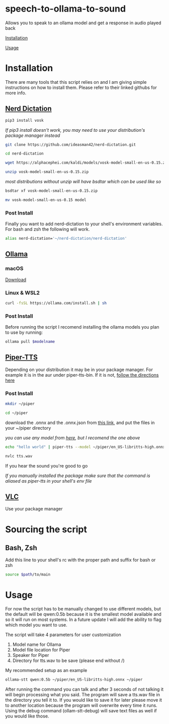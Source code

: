 # speech-to-ollama-to-sound

Allows you to speak to an ollama model and get a response in audio played back

[Installation](https://github.com/argentinamoose/speech-to-ollama-to-sound?tab=readme-ov-file#installation)

[Usage](https://github.com/argentinamoose/speech-to-ollama-to-sound?tab=readme-ov-file#usage)

# Installation
There are many tools that this script relies on and I am giving simple instructions on how to install them. Please refer to their linked githubs for more info.

## [Nerd Dictation](https://github.com/ideasman42/nerd-dictation)

```sh
pip3 install vosk
```
*If pip3 install doesn't work, you may need to use your distribution's package manager instead*
```sh
git clone https://github.com/ideasman42/nerd-dictation.git
````
```sh
cd nerd-dictation
``` 
```sh
wget https://alphacephei.com/kaldi/models/vosk-model-small-en-us-0.15.zip
```
```sh
unzip vosk-model-small-en-us-0.15.zip
```
*most distributions without unzip will have bsdtar which can be used like so*
```sh
bsdtar xf vosk-model-small-en-us-0.15.zip
```
```sh
mv vosk-model-small-en-us-0.15 model
```
### Post Install
Finally you want to add nerd-dictation to your shell's environment variables. For bash and zsh the following will work.
```sh
alias nerd-dictation='~/nerd-dictation/nerd-dictation'
```

## [Ollama](https://github.com/ollama/ollama)

### macOS
[Download](https://ollama.com/download/Ollama-darwin.zip)

### Linux & WSL2
```sh
curl -fsSL https://ollama.com/install.sh | sh
```

### Post Install
Before running the script I recomend installing the ollama models you plan to use by running: 
```sh
ollama pull $modelname
```

## [Piper-TTS](https://github.com/rhasspy/piper)
Depending on your distribution it may be in your package manager. For example it is in the aur under piper-tts-bin. If it is not, [follow the directions here](https://github.com/rhasspy/piper?tab=readme-ov-file#installation)

### Post Install
```sh
mkdir ~/piper
```
```sh
cd ~/piper
```
download the .onnx and the .onnx.json from [this link](https://huggingface.co/rhasspy/piper-voices/tree/v1.0.0/en/en_US/libritts/high), and put the files in your ~/piper directory

*you can use any model from [here](https://huggingface.co/rhasspy/piper-voices/tree/v1.0.0), but I recomend the one above*
```sh
echo "hello world" | piper-tts --model ~/piper/en_US-libritts-high.onnx --speaker 41 --output_file tts.wav
```
```sh
nvlc tts.wav
```
If you hear the sound you're good to go

*If you manually installed the package make sure that the command is aliased as piper-tts in your shell's env file*

## [VLC](https://www.videolan.org/)
Use your package manager

# Sourcing the script
## Bash, Zsh
Add this line to your shell's rc with the proper path and suffix for bash or zsh
```sh
source $path/to/main
```

# Usage
For now the script has to be manually changed to use different models, but the default will be qwen:0.5b because it is the smallest model available and so it will run on most systems. In a future update I will add the ability to flag which model you want to use.

The script will take 4 parameters for user customization
1. Model name for Ollama
2. Model file location for Piper
3. Speaker for Piper
4. Directory for tts.wav to be save (please end without /)

My recommended setup as an example
```sh
ollama-stt qwen:0.5b ~/piper/en_US-libritts-high.onnx ~/piper
```
After running the command you can talk and after 3 seconds of not talking it will begin processing what you said. The program will save a tts.wav file in the directory you tell it to. If you would like to save it for later please move it to another location because the program will overwrite every time it runs. Using the debug command (ollam-stt-debug) will save text files as well if you would like those.
